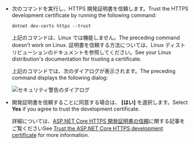 * <span data-ttu-id="d87fb-101">次のコマンドを実行し、HTTPS 開発証明書を信頼します。</span><span class="sxs-lookup"><span data-stu-id="d87fb-101">Trust the HTTPS development certificate by running the following command:</span></span>

  ```dotnetcli
  dotnet dev-certs https --trust
  ```
  
  <span data-ttu-id="d87fb-102">上記のコマンドは、Linux では機能しません。</span><span class="sxs-lookup"><span data-stu-id="d87fb-102">The preceding command doesn't work on Linux.</span></span> <span data-ttu-id="d87fb-103">証明書を信頼する方法については、Linux ディストリビューションのドキュメントを参照してください。</span><span class="sxs-lookup"><span data-stu-id="d87fb-103">See your Linux distribution's documentation for trusting a certificate.</span></span>

  <span data-ttu-id="d87fb-104">上記のコマンドでは、次のダイアログが表示されます。</span><span class="sxs-lookup"><span data-stu-id="d87fb-104">The preceding command displays the following dialog:</span></span>

  ![セキュリティ警告のダイアログ](~/getting-started/_static/cert.png)

* <span data-ttu-id="d87fb-106">開発証明書を信頼することに同意する場合は、 **[はい]** を選択します。</span><span class="sxs-lookup"><span data-stu-id="d87fb-106">Select **Yes** if you agree to trust the development certificate.</span></span>

  <span data-ttu-id="d87fb-107">詳細については、[ASP.NET Core HTTPS 開発証明書の信頼](xref:security/enforcing-ssl#trust-the-aspnet-core-https-development-certificate-on-windows-and-macos)に関する記事をご覧ください</span><span class="sxs-lookup"><span data-stu-id="d87fb-107">See [Trust the ASP.NET Core HTTPS development certificate](xref:security/enforcing-ssl#trust-the-aspnet-core-https-development-certificate-on-windows-and-macos) for more information.</span></span>
  
